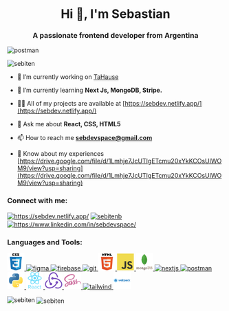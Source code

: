 <h1 align="center">Hi 👋, I'm Sebastian</h1>
<h3 align="center">A passionate frontend developer from Argentina</h3>
<img src="https://c.tenor.com/29Ok5pc0ivAAAAAM/gatinho-gato.gif" alt="postman" width="40" height="40"/>

<p align="left"> <img src="https://komarev.com/ghpvc/?username=sebiten&label=Profile%20views&color=0e75b6&style=flat" alt="sebiten" /> </p>

- 🔭 I’m currently working on [TaHause](https://dev.tahouse.casa/)

- 🌱 I’m currently learning **Next Js, MongoDB, Stripe.**

- 👨‍💻 All of my projects are available at [https://sebdev.netlify.app/](https://sebdev.netlify.app/)

- 💬 Ask me about **React, CSS, HTML5**

- 📫 How to reach me **sebdevspace@gmail.com**

- 📄 Know about my experiences [https://drive.google.com/file/d/1Lmhje7JcUTIgETcmu20xYkKCOsUIWOM9/view?usp=sharing](https://drive.google.com/file/d/1Lmhje7JcUTIgETcmu20xYkKCOsUIWOM9/view?usp=sharing)

<h3 align="left">Connect with me:</h3>
<p align="left">
<a href="https://dev.to/https://sebdev.netlify.app/" target="blank"><img align="center" src="https://raw.githubusercontent.com/rahuldkjain/github-profile-readme-generator/master/src/images/icons/Social/devto.svg" alt="https://sebdev.netlify.app/" height="30" width="40" /></a>
<a href="https://twitter.com/sebitenb" target="blank"><img align="center" src="https://raw.githubusercontent.com/rahuldkjain/github-profile-readme-generator/master/src/images/icons/Social/twitter.svg" alt="sebitenb" height="30" width="40" /></a>
<a href="https://linkedin.com/in/https://www.linkedin.com/in/sebdevspace/" target="blank"><img align="center" src="https://raw.githubusercontent.com/rahuldkjain/github-profile-readme-generator/master/src/images/icons/Social/linked-in-alt.svg" alt="https://www.linkedin.com/in/sebdevspace/" height="30" width="40" /></a>
</p>

<h3 align="left">Languages and Tools:</h3>
<p align="left"> <a href="https://www.w3schools.com/css/" target="_blank" rel="noreferrer"> <img src="https://raw.githubusercontent.com/devicons/devicon/master/icons/css3/css3-original-wordmark.svg" alt="css3" width="40" height="40"/> </a> <a href="https://www.figma.com/" target="_blank" rel="noreferrer"> <img src="https://www.vectorlogo.zone/logos/figma/figma-icon.svg" alt="figma" width="40" height="40"/> </a> <a href="https://firebase.google.com/" target="_blank" rel="noreferrer"> <img src="https://www.vectorlogo.zone/logos/firebase/firebase-icon.svg" alt="firebase" width="40" height="40"/> </a> <a href="https://git-scm.com/" target="_blank" rel="noreferrer"> <img src="https://www.vectorlogo.zone/logos/git-scm/git-scm-icon.svg" alt="git" width="40" height="40"/> </a> <a href="https://www.w3.org/html/" target="_blank" rel="noreferrer"> <img src="https://raw.githubusercontent.com/devicons/devicon/master/icons/html5/html5-original-wordmark.svg" alt="html5" width="40" height="40"/> </a> <a href="https://developer.mozilla.org/en-US/docs/Web/JavaScript" target="_blank" rel="noreferrer"> <img src="https://raw.githubusercontent.com/devicons/devicon/master/icons/javascript/javascript-original.svg" alt="javascript" width="40" height="40"/> </a> <a href="https://www.mongodb.com/" target="_blank" rel="noreferrer"> <img src="https://raw.githubusercontent.com/devicons/devicon/master/icons/mongodb/mongodb-original-wordmark.svg" alt="mongodb" width="40" height="40"/> </a> <a href="https://nextjs.org/" target="_blank" rel="noreferrer"> <img src="https://cdn.worldvectorlogo.com/logos/nextjs-2.svg" alt="nextjs" width="40" height="40"/> </a> <a href="https://postman.com" target="_blank" rel="noreferrer"> <img src="https://www.vectorlogo.zone/logos/getpostman/getpostman-icon.svg" alt="postman" width="40" height="40"/> </a> <a href="https://www.python.org" target="_blank" rel="noreferrer"> <img src="https://raw.githubusercontent.com/devicons/devicon/master/icons/python/python-original.svg" alt="python" width="40" height="40"/> </a> <a href="https://reactjs.org/" target="_blank" rel="noreferrer"> <img src="https://raw.githubusercontent.com/devicons/devicon/master/icons/react/react-original-wordmark.svg" alt="react" width="40" height="40"/> </a> <a href="https://redux.js.org" target="_blank" rel="noreferrer"> <img src="https://raw.githubusercontent.com/devicons/devicon/master/icons/redux/redux-original.svg" alt="redux" width="40" height="40"/> </a> <a href="https://sass-lang.com" target="_blank" rel="noreferrer"> <img src="https://raw.githubusercontent.com/devicons/devicon/master/icons/sass/sass-original.svg" alt="sass" width="40" height="40"/> </a> <a href="https://tailwindcss.com/" target="_blank" rel="noreferrer"> <img src="https://www.vectorlogo.zone/logos/tailwindcss/tailwindcss-icon.svg" alt="tailwind" width="40" height="40"/> </a> <a href="https://webpack.js.org" target="_blank" rel="noreferrer"> <img src="https://raw.githubusercontent.com/devicons/devicon/d00d0969292a6569d45b06d3f350f463a0107b0d/icons/webpack/webpack-original-wordmark.svg" alt="webpack" width="40" height="40"/> </a> </p>

<p><img align="left" src="https://github-readme-stats.vercel.app/api/top-langs?username=sebiten&show_icons=true&locale=en&layout=compact" alt="sebiten" /></p>

<p>&nbsp;<img align="center" src="https://github-readme-stats.vercel.app/api?username=sebiten&show_icons=true&locale=en" alt="sebiten" /></p>
